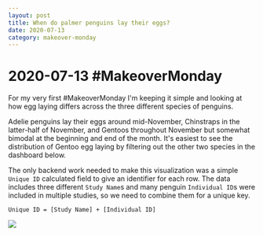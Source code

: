 ```yaml
---
layout: post
title: When do palmer penguins lay their eggs?
date: 2020-07-13
category: makeover-monday
---
```


# 2020-07-13 #MakeoverMonday

For my very first #MakeoverMonday I'm keeping it simple and looking at how egg laying differs across the three different species of penguins.

Adelie penguins lay their eggs around mid-November, Chinstraps in the latter-half of November, and Gentoos throughout November but somewhat bimodal at the beginning and end of the month. It's easiest to see the distribution of Gentoo egg laying by filtering out the other two species in the dashboard below.

The only backend work needed to make this visualization was a simple `Unique ID` calculated field to give an identifier for each row. The data includes three different `Study Name`s and many penguin `Individual ID`s were included in multiple studies, so we need to combine them for a unique key.

```
Unique ID = [Study Name] + [Individual ID]
```

<div class='tableauPlaceholder' id='viz1595347416561' style='position: relative'><noscript><a href='#'><img alt=' ' src='https:&#47;&#47;public.tableau.com&#47;static&#47;images&#47;pa&#47;palmer-penguins&#47;egg-laying-timeline&#47;1_rss.png' style='border: none' /></a></noscript><object class='tableauViz'  style='display:none;'><param name='host_url' value='https%3A%2F%2Fpublic.tableau.com%2F' /> <param name='embed_code_version' value='3' /> <param name='site_root' value='' /><param name='name' value='palmer-penguins&#47;egg-laying-timeline' /><param name='tabs' value='no' /><param name='toolbar' value='yes' /><param name='static_image' value='https:&#47;&#47;public.tableau.com&#47;static&#47;images&#47;pa&#47;palmer-penguins&#47;egg-laying-timeline&#47;1.png' /> <param name='animate_transition' value='yes' /><param name='display_static_image' value='yes' /><param name='display_spinner' value='yes' /><param name='display_overlay' value='yes' /><param name='display_count' value='yes' /><param name='language' value='en' /><param name='filter' value='publish=yes' /></object></div><script type='text/javascript'> var divElement = document.getElementById('viz1595347416561'); var vizElement = divElement.getElementsByTagName('object')[0]; if ( divElement.offsetWidth > 800 ) { vizElement.style.width='900px';vizElement.style.height='827px';} else if ( divElement.offsetWidth > 500 ) { vizElement.style.width='100%';vizElement.style.height=(divElement.offsetWidth*0.75)+'px';} else { vizElement.style.width='100%';vizElement.style.height='1127px';} var scriptElement = document.createElement('script'); scriptElement.src = 'https://public.tableau.com/javascripts/api/viz_v1.js'; vizElement.parentNode.insertBefore(scriptElement, vizElement);</script>

